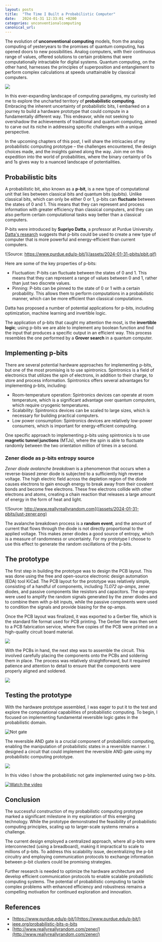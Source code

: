 ```yaml
---
layout: posts
title:  "The Time I Built a Probabilistic Computer"
date:   2024-01-31 12:33:01 +0200
categories: unconventionalcomputing
canonical_url: 
---
```


The evolution of **unconventional computing** models, from the analog computing of yesteryears to the promises of quantum computing, has opened doors to new possibilities. Analog computers, with their continuous range of values, offered solutions to certain problems that were computationally intractable for digital systems. Quantum computing, on the other hand, harnesses the principles of superposition and entanglement to perform complex calculations at speeds unattainable by classical computers.

![](/assets/2024-01-31-pbits/pbit_comp.jpg)

In this ever-expanding landscape of computing paradigms, my curiosity led me to explore the uncharted territory of **probabilistic computing**. Embracing the inherent uncertainty of probabilistic bits, I embarked on a journey to build a hardware prototype that could compute in a fundamentally different way. This endeavor, while not seeking to overshadow the achievements of traditional and quantum computing, aimed to carve out its niche in addressing specific challenges with a unique perspective.

In the upcoming chapters of this post, I will share the intricacies of my probabilistic computing prototype – the challenges encountered, the design choices made, and the insights gained along the way. Join me on this expedition into the world of probabilities, where the binary certainty of 0s and 1s gives way to a nuanced landscape of potentialities.


## Probabilistic bits

A probabilistic bit, also known as a **p-bit**, is a new type of computational unit that lies between classical bits and quantum bits (qubits). Unlike classical bits, which can only be either 0 or 1, p-bits can **fluctuate** between the states of 0 and 1. This means that they can represent and process information with greater efficiency than classical computers, and they can also perform certain computational tasks way better than a classical computers.

P-bits were introduced by **Supriyo Datta**, a professor at Purdue University. [Datta's research](https://www.purdue.edu/p-bit/) suggests that p-bits could be used to create a new type of computer that is more powerful and energy-efficient than current computers.

![Source: https://www.purdue.edu/p-bit/](/assets/2024-01-31-pbits/pbit.gif)


Here are some of the key properties of p-bits:

- Fluctuation: P-bits can fluctuate between the states of 0 and 1. This means that they can represent a range of values between 0 and 1, rather than just two discrete values.
- Pinning: P-bits can be pinned to the state of 0 or 1 with a certain probability. This allows them to perform computations in a probabilistic manner, which can be more efficient than classical computations.

Datta has proposed a number of potential applications for p-bits, including optimization, machine learning and invertible logic.

The application of p-bits that caught my attention the most, is the **invertible logic**; using p-bits we are able to implement any boolean function and find the input that produces a specific output in an efficient way. This process resembles the one performed by a **Grover search** in a quantum computer.


## Implementing p-bits

There are several potential hardware approaches for implementing p-bits, but one of the most promising is to use spintronics. Spintronics is a field of electronics that utilizes the spin of electrons, in addition to their charge, to store and process information. Spintronics offers several advantages for implementing p-bits, including:

- Room-temperature operation: Spintronics devices can operate at room temperature, which is a significant advantage over quantum computers, which require cryogenic temperatures.
- Scalability: Spintronics devices can be scaled to large sizes, which is necessary for building practical computers.
- Low power consumption: Spintronics devices are relatively low-power consumers, which is important for energy-efficient computing.

One specific approach to implementing p-bits using spintronics is to use **magnetic tunnel junctions** (MTJs), where the spin is able to fluctuate randomly between the two orientation million of times in a second.


### Zener diode as p-bits entropy source

*Zener diode avalanche breakdown* is a phenomenon that occurs when a reverse-biased zener diode is subjected to a sufficiently high reverse voltage. The high electric field across the depletion region of the diode causes electrons to gain enough energy to break away from their covalent bonds and become free electrons. These free electrons collide with other electrons and atoms, creating a chain reaction that releases a large amount of energy in the form of heat and light.

![Source: http://www.reallyreallyrandom.com](/assets/2024-01-31-pbits/just-zener.png)

The avalanche breakdown process is a **random event**, and the amount of current that flows through the diode is not directly proportional to the applied voltage. This makes zener diodes a good source of entropy, which is a measure of randomness or uncertainty. For my prototype I choose to use this effect to generate the random oscillations of the p-bits.



## The prototype

The first step in building the prototype was to design the PCB layout. This was done using the free and open-source electronic design automation (EDA) tool KiCad. The PCB layout for the prototype was relatively simple, consisting of a handful of components, including *TL072 op-amps*, zener diodes, and passive components like resistors and capacitors. The op-amps were used to amplify the random signals generated by the zener diodes and to combine them with p-bit inputs, while the passive components were used to condition the signals and provide biasing for the op-amps.

Once the PCB layout was finalized, it was exported to a Gerber file, which is the standard file format used for PCB printing. The Gerber file was then sent to a PCB fabrication service, where five copies of the PCB were printed on a high-quality circuit board material.

![](/assets/2024-01-31-pbits/pcb.jpg)

With the PCBs in hand, the next step was to assemble the circuit. This involved carefully placing the components onto the PCBs and soldering them in place. The process was relatively straightforward, but it required patience and attention to detail to ensure that the components were properly aligned and soldered.

![](/assets/2024-01-31-pbits/assembly.jpg)



## Testing the prototype

With the hardware prototype assembled, I was eager to put it to the test and explore the computational capabilities of probabilistic computing. To begin, I focused on implementing fundamental reversible logic gates in the probabilistic domain.

![Not gate](/assets/2024-01-31-pbits/testing.jpg)

The reversible AND gate is a crucial component of probabilistic computing, enabling the manipulation of probabilistic states in a reversible manner. I designed a circuit that could implement the reversible AND gate using my probabilistic computing prototype.

![](/assets/2024-01-31-pbits/testing_osc.jpg)

In this video I show the probabilistic not gate implemented using two p-bits.

[![Watch the video](https://img.youtube.com/vi/GNX7OaAMqR0/0.jpg)](https://youtu.be/shorts/GNX7OaAMqR0)

## Conclusion

The successful construction of my probabilistic computing prototype marked a significant milestone in my exploration of this emerging technology. While the prototype demonstrated the feasibility of probabilistic computing principles, scaling up to larger-scale systems remains a challenge.

The current design employed a centralized approach, where all p-bits were interconnected (using a breadboard), making it impractical to scale to millions of p-bits. To address this scalability issue, decentralizing the p-bit circuitry and employing communication protocols to exchange information between p-bit clusters could be promising strategies.

Further research is needed to optimize the hardware architecture and develop efficient communication protocols to enable scalable probabilistic computing systems. The potential of probabilistic computing to tackle complex problems with enhanced efficiency and robustness remains a compelling motivation for continued exploration and innovation.

## References 

- [https://www.purdue.edu/p-bit/](https://www.purdue.edu/p-bit/)
- [ieee.org/probabilistic-bits-p-bits](https://rebootingcomputing.ieee.org/archived-articles-and-videos/feature-articles/probabilistic-bits-p-bits)
- [http://www.reallyreallyrandom.com/zener/](http://www.reallyreallyrandom.com/zener/)

